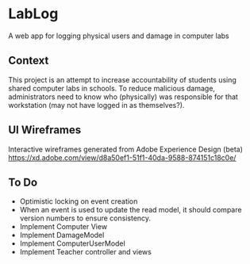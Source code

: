 # LabLog
A web app for logging physical users and damage in computer labs

## Context
This project is an attempt to increase accountability of students using shared computer labs in schools. To reduce malicious damage, administrators need to know who (physically) was responsible for that workstation (may not have logged in as themselves?).

## UI Wireframes
Interactive wireframes generated from Adobe Experience Design (beta) https://xd.adobe.com/view/d8a50ef1-51f1-40da-9588-874151c18c0e/


## To Do
* Optimistic locking on event creation
* When an event is used to update the read model, it should compare version numbers to ensure consistency.
* Implement Computer View
* Implement DamageModel
* Implement ComputerUserModel
* Implement Teacher controller and views